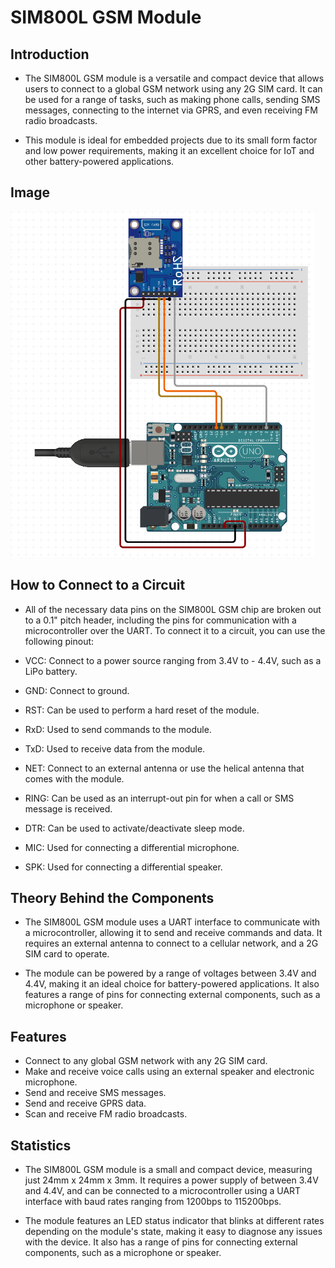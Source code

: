 # SIM800L GSM Module

## Introduction

- The SIM800L GSM module is a versatile and compact device that allows users to connect to a global GSM network using any 2G SIM card. It can be used for a range of tasks, such as making phone calls, sending SMS messages, connecting to the internet via GPRS, and even receiving FM radio broadcasts.

- This module is ideal for embedded projects due to its small form factor and low power requirements, making it an excellent choice for IoT and other battery-powered applications.

## Image

![Image](IMG/IMG.png)

## How to Connect to a Circuit

- All of the necessary data pins on the SIM800L GSM chip are broken out to a 0.1" pitch header, including the pins for communication with a microcontroller over the UART. To connect it to a circuit, you can use the following pinout:

- VCC: Connect to a power source ranging from 3.4V to - 4.4V, such as a LiPo battery.
- GND: Connect to ground.
- RST: Can be used to perform a hard reset of the module.
- RxD: Used to send commands to the module.
- TxD: Used to receive data from the module.
- NET: Connect to an external antenna or use the helical antenna that comes with the module.
- RING: Can be used as an interrupt-out pin for when a call or SMS message is received.
- DTR: Can be used to activate/deactivate sleep mode.
- MIC: Used for connecting a differential microphone.
- SPK: Used for connecting a differential speaker.

## Theory Behind the Components

- The SIM800L GSM module uses a UART interface to communicate with a microcontroller, allowing it to send and receive commands and data. It requires an external antenna to connect to a cellular network, and a 2G SIM card to operate.

- The module can be powered by a range of voltages between 3.4V and 4.4V, making it an ideal choice for battery-powered applications. It also features a range of pins for connecting external components, such as a microphone or speaker.

## Features

- Connect to any global GSM network with any 2G SIM card.
- Make and receive voice calls using an external speaker and electronic microphone.
- Send and receive SMS messages.
- Send and receive GPRS data.
- Scan and receive FM radio broadcasts.

## Statistics

- The SIM800L GSM module is a small and compact device, measuring just 24mm x 24mm x 3mm. It requires a power supply of between 3.4V and 4.4V, and can be connected to a microcontroller using a UART interface with baud rates ranging from 1200bps to 115200bps.

- The module features an LED status indicator that blinks at different rates depending on the module's state, making it easy to diagnose any issues with the device. It also has a range of pins for connecting external components, such as a microphone or speaker.
